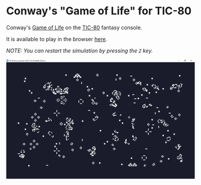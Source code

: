 # Conway's "Game of Life" for TIC-80
Conway's [Game of Life](https://en.wikipedia.org/wiki/Conway%27s_Game_of_Life)
on the [TIC-80](https://tic80.com/) fantasy console.

It is available to play in the browser [here](https://tic80.com/play?cart=2090).

_NOTE: You can restart the simulation by pressing the `Z` key._

![preview](./preview.png)

